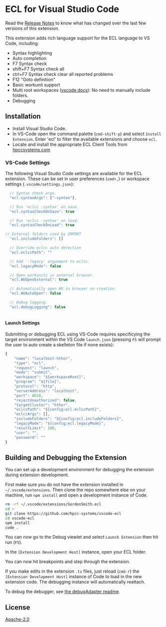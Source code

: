 # ECL for Visual Studio Code

Read the [Release Notes](https://github.com/hpcc-systems/vscode-ecl/releases) to know what has changed over the last few versions of this extension.

This extension adds rich language support for the ECL language to VS Code, including:

- Syntax highlighting
- Auto completion
- F7 Syntax check
- shift+F7 Syntax check all
- ctrl+F7 Syntax check clear all reported problems
- F12 "Goto definition"
- Basic workunit support
- Multi root workspaces ([vscode docs](https://code.visualstudio.com/docs/editor/multi-root-workspaces)):  No need to manually include folders.
- Debugging

## Installation

- Install Visual Studio Code. 
- In VS-Code open the command palette (`cmd-shift-p`) and select `Install Extension`.  Enter 'ecl' to filter the available extensions and choose `ecl`.
- Locate and install the appropriate ECL Client Tools from [hpccsystems.com](https://hpccsystems.com/download/developer-tools/client-tools)

### VS-Code Settings

The following Visual Studio Code settings are available for the ECL extension.  These can be set in user preferences (`cmd+,`) or workspace settings (`.vscode/settings.json`):

```javascript
  // Syntax check args.
  "ecl.syntaxArgs": ["-syntax"],

  // Run 'eclcc -syntax' on save.
  "ecl.syntaxCheckOnSave": true

  // Run 'eclcc -syntax' on load.
  "ecl.syntaxCheckOnLoad": true

// External folders used by IMPORT
  "ecl.includeFolders": []

  // Override eclcc auto detection
  "ecl.eclccPath": ""

  // Add '-legacy' arguement to eclcc.
  "ecl.legacyMode": false

  // Open workunits in external browser.
  "ecl.WUOpenExternal": true

  // Automatically open WU in browser on creation.
  "ecl.WUAutoOpen": false

  // Debug logging.
  "ecl.debugLogging": false
  
```

#### Launch Settings

Submitting or debugging ECL using VS-Code requires specificying the target environment within the VS Code `launch.json` (pressing `F5` will prompt the user to auto create a skelleton file if none exists):

```javascript
{
    "name": "localhost-hthor",
    "type": "ecl",
    "request": "launch",
    "mode": "submit",
    "workspace": "${workspaceRoot}",
    "program": "${file}",
    "protocol": "http",
    "serverAddress": "localhost",
    "port": 8010,
    "rejectUnauthorized": false,
    "targetCluster": "hthor",
    "eclccPath": "${config:ecl.eclccPath}",
    "eclccArgs": [],
    "includeFolders": "${config:ecl.includeFolders}",
    "legacyMode": "${config:ecl.legacyMode}",
    "resultLimit": 100,
    "user": "",
    "password": ""
}
```

## Building and Debugging the Extension

You can set up a development environment for debugging the extension during extension development.

First make sure you do not have the extension installed in `~/.vscode/extensions`.  Then clone the repo somewhere else on your machine, run `npm install` and open a development instance of Code.

```bash
rm -rf ~/.vscode/extensions/GordonSmith.ecl
cd ~
git clone https://github.com/hpcc-systems/vscode-ecl
cd vscode-ecl
npm install
code .
```

You can now go to the Debug viewlet and select `Launch Extension` then hit run (`F5`).

In the `[Extension Development Host]` instance, open your ECL folder.

You can now hit breakpoints and step through the extension.

If you make edits in the extension `.ts` files, just reload (`cmd-r`) the `[Extension Development Host]` instance of Code to load in the new extension code.  The debugging instance will automatically reattach.

To debug the debugger, see [the debugAdapter readme](src/debugAdapter/Readme.md).

## License
[Apache-2.0](LICENSE)
